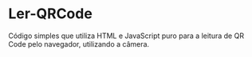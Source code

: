 # Ler-QRCode

Código simples que utiliza HTML e JavaScript puro para a leitura de QR Code pelo navegador, utilizando a câmera.
